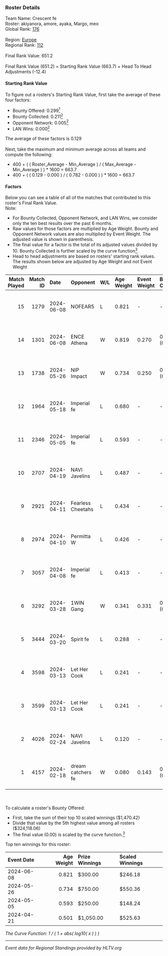 ### Roster Details<br />
Team Name: Crescent fe<br />
Roster: akiyanora, amore, ayaka, Margo, meo<br />
Global Rank: [176](../standings_global.md)<br />
<br />
Region: [Europe]( ../standings_europe.md)<br />
Regional Rank: [112]( ../standings_europe.md)<br />
<br />
Final Rank Value:  651.2<br />
<br />
Final Rank Value (651.2) = Starting Rank Value (663.7) + Head To Head Adjustments (-12.4)<br />

#### Starting Rank Value<br />
To figure out a rosters's Starting Rank Value, first take the average of these four factors:<br />
- Bounty Offered: 0.299[<sup>1</sup>](#table2)
- Bounty Collected: 0.211[<sup>2</sup>](#table1)
- Opponent Network: 0.005[<sup>2</sup>](#table1)
- LAN Wins: 0.000[<sup>2</sup>](#table1)

The average of these factors is 0.129<br />
<br />
Next, take the maximum and minimum average across all teams and compute the following:<br />
- 400 + ( ( Roster_Average - Min_Average ) / ( Max_Average - Min_Average ) ) * 1600 = 663.7
- 400 + ( ( 0.129 - 0.000 ) / ( 0.782 - 0.000 ) ) * 1600 = 663.7


#### Factors<br />
Below you can see a table of all of the matches that contributed to this roster's Final Rank Value.<br />
Note:<br />

- For Bounty Collected, Opponent Network, and LAN Wins, we consider only the ten best results over the past 6 months.
- Raw values for those factors are multiplied by Age Weight. Bounty and Opponent Network values are also multiplied by Event Weight. The adjusted value is shown in parenthesis.
- The final value for a factor is the total of its adjusted values divided by 10. Bounty Collected is further scaled by the curve function[<sup>3</sup>](#curveFunction)
- Head to head adjustments are based on rosters' starting rank values. The results shown below are adjusted by Age Weight and not Event Weight
<span id="table1"></span><br />


| Match Played | Match ID | Date       | Opponent          | W/L | Age Weight | Event Weight | Bounty Collected | Opponent Network | LAN Wins  | H2H Adj. | Roster                              |
| -: | -: | :- | :- | :- | :- | :- | :- | :- | :- | -: | :- |
|           15 |     1279 | 2024-06-08 | NOFEAR5           | L   | 0.821      | -            | -                | -                | -         |   -12.22 | akiyanora, amore, ayaka, Margo, meo |
|           14 |     1301 | 2024-06-08 | ENCE Athena       | W   | 0.819      | 0.270        | 0.002 (0.001)    | 0.036 (0.008)    | 0 (0.000) |    11.77 | akiyanora, amore, ayaka, Margo, meo |
|           13 |     1738 | 2024-05-26 | NIP Impact        | W   | 0.734      | 0.250        | 0.005 (0.001)    | 0.228 (0.042)    | 0 (0.000) |    14.21 | akiyanora, amore, ayaka, Margo, meo |
|           12 |     1964 | 2024-05-18 | Imperial fe       | L   | 0.680      | -            | -                | -                | -         |    -1.99 | akiyanora, amore, ayaka, Margo, meo |
|           11 |     2346 | 2024-05-05 | Imperial fe       | L   | 0.593      | -            | -                | -                | -         |    -1.77 | akiyanora, amore, ayaka, Margo, meo |
|           10 |     2707 | 2024-04-19 | NAVI Javelins     | L   | 0.487      | -            | -                | -                | -         |    -3.86 | akiyanora, amore, ayaka, Margo, meo |
|            9 |     2921 | 2024-04-11 | Fearless Cheetahs | L   | 0.434      | -            | -                | -                | -         |    -5.95 | akiyanora, amore, ayaka, Margo, meo |
|            8 |     2974 | 2024-04-10 | Permitta W        | L   | 0.426      | -            | -                | -                | -         |    -9.58 | akiyanora, amore, ayaka, Margo, meo |
|            7 |     3057 | 2024-04-08 | Imperial fe       | L   | 0.413      | -            | -                | -                | -         |    -1.40 | akiyanora, amore, ayaka, Margo, meo |
|            6 |     3292 | 2024-03-28 | 1WIN Gang         | W   | 0.341      | 0.331        | 0.001 (0.000)    | 0.017 (0.002)    | 0 (0.000) |     5.27 | akiyanora, amore, ayaka, Margo, meo |
|            5 |     3444 | 2024-03-20 | Spirit fe         | L   | 0.288      | -            | -                | -                | -         |    -4.46 | akiyanora, amore, ayaka, Margo, meo |
|            4 |     3598 | 2024-03-13 | Let Her Cook      | L   | 0.241      | -            | -                | -                | -         |    -1.41 | akiyanora, amore, ayaka, Margo, meo |
|            3 |     3599 | 2024-03-13 | Let Her Cook      | L   | 0.241      | -            | -                | -                | -         |    -1.39 | akiyanora, amore, ayaka, Margo, meo |
|            2 |     4026 | 2024-02-24 | NAVI Javelins     | L   | 0.120      | -            | -                | -                | -         |    -1.12 | akiyanora, amore, ayaka, Margo, meo |
|            1 |     4157 | 2024-02-18 | dream catchers fe | W   | 0.080      | 0.143        | 0.016 (0.000)    | 0.172 (0.002)    | 0 (0.000) |     1.45 | akiyanora, amore, ayaka, Margo, meo |

<br />
<span id="table2"></span><br />
To calculate a roster's Bounty Offered:<br />

- First, take the sum of their top 10 scaled winnings ($1,470.42)
- Divide that value by the 5th highest value among all rosters ($324,118.06)
- The final value (0.00) is scaled by the curve function.[<sup>3</sup>](#curveFunction)

Top ten winnings for this roster:<br />

| Event Date | Age Weight | Prize Winnings | Scaled Winnings |
| :- | -: | :- | :- |
| 2024-06-08 |      0.821 | $300.00        | $246.18         |
| 2024-05-26 |      0.734 | $750.00        | $550.36         |
| 2024-05-05 |      0.593 | $250.00        | $148.24         |
| 2024-04-21 |      0.501 | $1,050.00      | $525.63         |


<span id="curveFunction"></span>_The Curve Function: 1 / ( 1 + abs( log10( x ) ) )_<br />

---
_Event data for Regional Standings provided by HLTV.org_<br />
